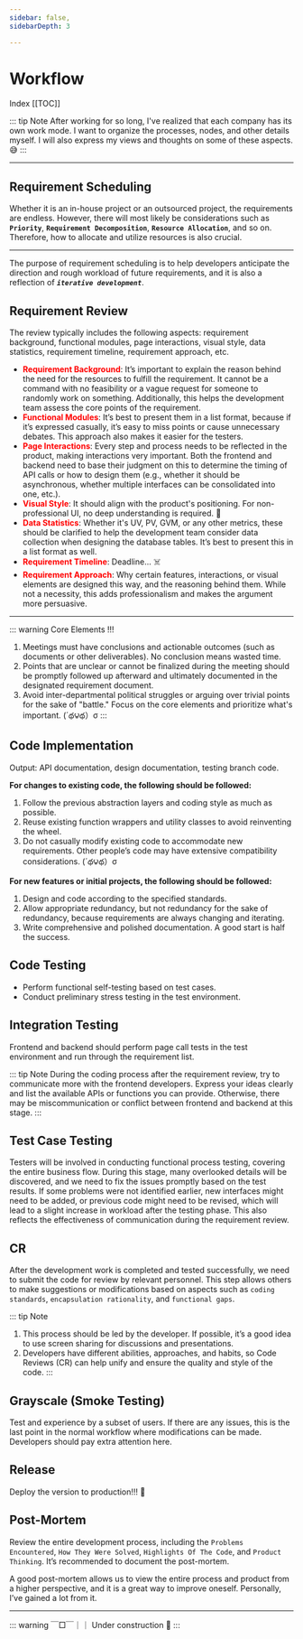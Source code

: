 ```yaml
---
sidebar: false,
sidebarDepth: 3

---
```


# Workflow

Index
[[TOC]]

::: tip Note
After working for so long, I've realized that each company has its own work mode. I want to organize the processes, nodes, and other details myself. I will also express my views and thoughts on some of these aspects. 😅
:::

---

## Requirement Scheduling


Whether it is an in-house project or an outsourced project, the requirements are endless. 
However, there will most likely be considerations such as **`Priority`**, **`Requirement Decomposition`**, **`Resource Allocation`**, and so on.
Therefore, how to allocate and utilize resources is also crucial.

---

The purpose of requirement scheduling is to help developers anticipate the direction and rough workload of future requirements, 
and it is also a reflection of ***`iterative development`***.

## Requirement Review

The review typically includes the following aspects: requirement background, functional modules, page interactions, visual style, data statistics, requirement timeline, requirement approach, etc.

- **<font color="red">Requirement Background</font>**: It’s important to explain the reason behind the need for the resources to fulfill the requirement. It cannot be a command with no feasibility or a vague request for someone to randomly work on something. Additionally, this helps the development team assess the core points of the requirement.
- **<font color="red">Functional Modules</font>**: It’s best to present them in a list format, because if it’s expressed casually, it’s easy to miss points or cause unnecessary debates. This approach also makes it easier for the testers.
- **<font color="red">Page Interactions</font>**: Every step and process needs to be reflected in the product, making interactions very important. Both the frontend and backend need to base their judgment on this to determine the timing of API calls or how to design them (e.g., whether it should be asynchronous, whether multiple interfaces can be consolidated into one, etc.).
- **<font color="red">Visual Style</font>**: It should align with the product's positioning. For non-professional UI, no deep understanding is required. 🥲
- **<font color="red">Data Statistics</font>**: Whether it's UV, PV, GVM, or any other metrics, these should be clarified to help the development team consider data collection when designing the database tables. It’s best to present this in a list format as well.
- **<font color="red">Requirement Timeline</font>**: Deadline... ☠️
- **<font color="red">Requirement Approach</font>**: Why certain features, interactions, or visual elements are designed this way, and the reasoning behind them. While not a necessity, this adds professionalism and makes the argument more persuasive.

---

::: warning Core Elements !!!
1. Meetings must have conclusions and actionable outcomes (such as documents or other deliverables). No conclusion means wasted time.
2. Points that are unclear or cannot be finalized during the meeting should be promptly followed up afterward and ultimately documented in the designated requirement document.
3. Avoid inter-departmental political struggles or arguing over trivial points for the sake of "battle." Focus on the core elements and prioritize what's important. (´థ౪థ）σ
:::

## Code Implementation

Output: API documentation, design documentation, testing branch code.

**For changes to existing code, the following should be followed:**
1. Follow the previous abstraction layers and coding style as much as possible.
2. Reuse existing function wrappers and utility classes to avoid reinventing the wheel.
3. Do not casually modify existing code to accommodate new requirements. Other people’s code may have extensive compatibility considerations. (´థ౪థ）σ

**For new features or initial projects, the following should be followed:**
1. Design and code according to the specified standards.
2. Allow appropriate redundancy, but not redundancy for the sake of redundancy, because requirements are always changing and iterating.
3. Write comprehensive and polished documentation. A good start is half the success.

## Code Testing

- Perform functional self-testing based on test cases.
- Conduct preliminary stress testing in the test environment.

## Integration Testing

Frontend and backend should perform page call tests in the test environment and run through the requirement list.

::: tip Note
During the coding process after the requirement review, try to communicate more with the frontend developers. Express your ideas clearly and list the available APIs or functions you can provide. Otherwise, there may be miscommunication or conflict between frontend and backend at this stage.
:::

## Test Case Testing

Testers will be involved in conducting functional process testing, covering the entire business flow. 
During this stage, many overlooked details will be discovered, and we need to fix the issues promptly based on the test results. 
If some problems were not identified earlier, new interfaces might need to be added, or previous code might need to be revised,
which will lead to a slight increase in workload after the testing phase. This also reflects the effectiveness of communication during the requirement review.

## CR

After the development work is completed and tested successfully, we need to submit the code for review by relevant personnel. 
This step allows others to make suggestions or modifications based on aspects such as `coding standards`, `encapsulation rationality`, and `functional gaps`.



::: tip Note
1. This process should be led by the developer. If possible, it’s a good idea to use screen sharing for discussions and presentations.
2. Developers have different abilities, approaches, and habits, so Code Reviews (CR) can help unify and ensure the quality and style of the code.
:::

## Grayscale (Smoke Testing)

Test and experience by a subset of users. If there are any issues, this is the last point in the normal workflow where modifications can be made. Developers should pay extra attention here.

## Release

Deploy the version to production!!! :tada:

## Post-Mortem

Review the entire development process, including the `Problems Encountered`, `How They Were Solved`, `Highlights Of The Code`, 
and `Product Thinking`. It’s recommended to document the post-mortem.


A good post-mortem allows us to view the entire process and product from a higher perspective, and it is a great way to improve oneself. Personally, I’ve gained a lot from it.

---

::: warning ￣□￣｜｜
Under construction :construction:
:::